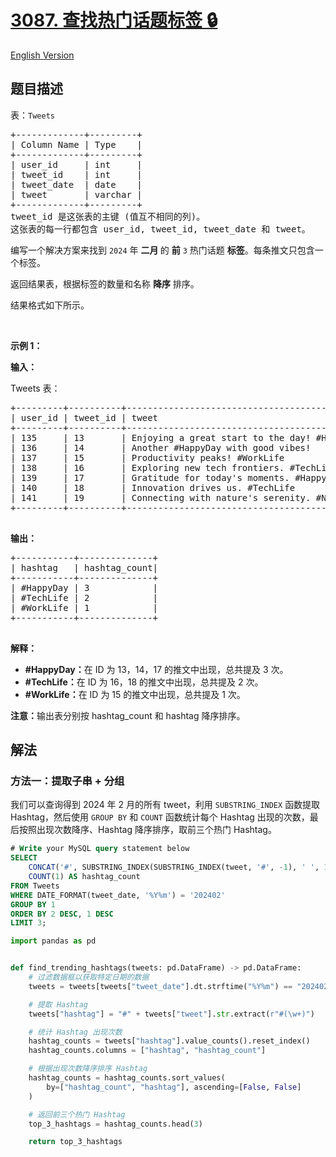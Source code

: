 # [3087. 查找热门话题标签 🔒](https://leetcode.cn/problems/find-trending-hashtags)

[English Version](/solution/3000-3099/3087.Find%20Trending%20Hashtags/README_EN.md)

<!-- tags:数据库 -->

<!-- difficulty:中等 -->

## 题目描述

<!-- 这里写题目描述 -->

<p>表：<code>Tweets</code></p>

<pre>
+-------------+---------+
| Column Name | Type    |
+-------------+---------+
| user_id     | int     |
| tweet_id    | int     |
| tweet_date  | date    |
| tweet       | varchar |
+-------------+---------+
tweet_id 是这张表的主键 (值互不相同的列)。
这张表的每一行都包含 user_id, tweet_id, tweet_date 和 tweet。
</pre>

<p>编写一个解决方案来找到&nbsp;<code>2024</code>&nbsp;年 <strong>二月&nbsp;</strong>的 <strong>前</strong>&nbsp;<code>3</code>&nbsp;热门话题 <strong>标签</strong>。每条推文只包含一个标签。</p>

<p>返回结果表，根据标签的数量和名称&nbsp;<strong>降序</strong> 排序。</p>

<p>结果格式如下所示。</p>

<p>&nbsp;</p>

<p><strong class="example">示例 1：</strong></p>

<p><b>输入：</b></p>

<p>Tweets 表：</p>

<pre class="example-io">
+---------+----------+----------------------------------------------+------------+
| user_id | tweet_id | tweet                                        | tweet_date |
+---------+----------+----------------------------------------------+------------+
| 135     | 13       | Enjoying a great start to the day! #HappyDay | 2024-02-01 |
| 136     | 14       | Another #HappyDay with good vibes!           | 2024-02-03 |
| 137     | 15       | Productivity peaks! #WorkLife                | 2024-02-04 |
| 138     | 16       | Exploring new tech frontiers. #TechLife      | 2024-02-04 |
| 139     | 17       | Gratitude for today's moments. #HappyDay     | 2024-02-05 |
| 140     | 18       | Innovation drives us. #TechLife              | 2024-02-07 |
| 141     | 19       | Connecting with nature's serenity. #Nature   | 2024-02-09 |
+---------+----------+----------------------------------------------+------------+
 </pre>

<p><strong>输出：</strong></p>

<pre class="example-io">
+-----------+--------------+
| hashtag   | hashtag_count|
+-----------+--------------+
| #HappyDay | 3            |
| #TechLife | 2            |
| #WorkLife | 1            |
+-----------+--------------+

</pre>

<p><strong>解释：</strong></p>

<ul>
	<li><strong>#HappyDay：</strong>在 ID 为 13，14，17 的推文中出现，总共提及&nbsp;3 次。</li>
	<li><strong>#TechLife：</strong>在 ID 为 16，18 的推文中出现，总共提及 2&nbsp;次。</li>
	<li><strong>#WorkLife：</strong>在 ID 为 15 的推文中出现，总共提及 1&nbsp;次。</li>
</ul>

<p><b>注意：</b>输出表分别按 hashtag_count 和 hashtag 降序排序。</p>

## 解法

### 方法一：提取子串 + 分组

我们可以查询得到 2024 年 2 月的所有 tweet，利用 `SUBSTRING_INDEX` 函数提取 Hashtag，然后使用 `GROUP BY` 和 `COUNT` 函数统计每个 Hashtag 出现的次数，最后按照出现次数降序、Hashtag 降序排序，取前三个热门 Hashtag。

<!-- tabs:start -->

```sql
# Write your MySQL query statement below
SELECT
    CONCAT('#', SUBSTRING_INDEX(SUBSTRING_INDEX(tweet, '#', -1), ' ', 1)) AS hashtag,
    COUNT(1) AS hashtag_count
FROM Tweets
WHERE DATE_FORMAT(tweet_date, '%Y%m') = '202402'
GROUP BY 1
ORDER BY 2 DESC, 1 DESC
LIMIT 3;
```

```python
import pandas as pd


def find_trending_hashtags(tweets: pd.DataFrame) -> pd.DataFrame:
    # 过滤数据框以获取特定日期的数据
    tweets = tweets[tweets["tweet_date"].dt.strftime("%Y%m") == "202402"]

    # 提取 Hashtag
    tweets["hashtag"] = "#" + tweets["tweet"].str.extract(r"#(\w+)")

    # 统计 Hashtag 出现次数
    hashtag_counts = tweets["hashtag"].value_counts().reset_index()
    hashtag_counts.columns = ["hashtag", "hashtag_count"]

    # 根据出现次数降序排序 Hashtag
    hashtag_counts = hashtag_counts.sort_values(
        by=["hashtag_count", "hashtag"], ascending=[False, False]
    )

    # 返回前三个热门 Hashtag
    top_3_hashtags = hashtag_counts.head(3)

    return top_3_hashtags
```

<!-- tabs:end -->

<!-- end -->
